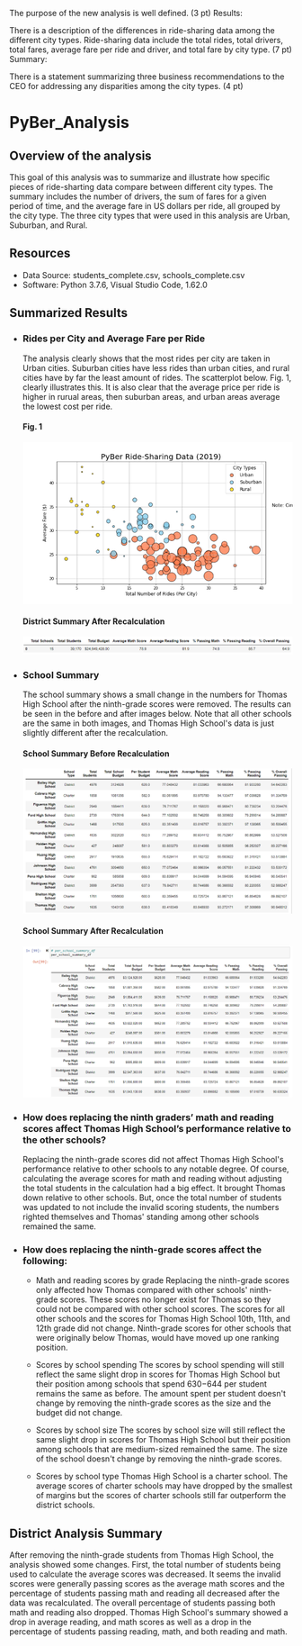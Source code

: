 The purpose of the new analysis is well defined. (3 pt)
Results:

There is a description of the differences in ride-sharing data among the different city types. Ride-sharing data include the total rides, total drivers, total fares, average fare per ride and driver, and total fare by city type. (7 pt)
Summary:

There is a statement summarizing three business recommendations to the CEO for addressing any disparities among the city types. (4 pt)



# PyBer_Analysis


## Overview of the analysis
This goal of this analysis was to summarize and illustrate how specific pieces of ride-sharting data compare between different city types. The summary includes the number of drivers, the sum of fares for a given period of time, and the average fare in US dollars per ride, all grouped by the city type. The three city types that were used in this analysis are Urban, Suburban, and Rural.

## Resources
- Data Source: students_complete.csv, schools_complete.csv
- Software: Python 3.7.6, Visual Studio Code, 1.62.0

## Summarized Results
  - ### Rides per City and Average Fare per Ride
      The analysis clearly shows that the most rides per city are taken in Urban cities. Suburban cities have less rides than urban cities, and rural cities have by far the           least amount of rides. The scatterplot below. Fig. 1,  clearly illustrates this. It is also clear that the average price per ride is higher in rurual areas, then suburban areas, and       urban areas average the lowest cost per ride.
      #### Fig. 1
      <img src = "https://github.com/AaronAKTX/PyBer_Analysis/blob/main/analysis/Fig1.png">

      #### District Summary After Recalculation
      <img src = "https://github.com/AaronAKTX/School_District_Analysis/blob/main/Resources/New_District_Summary_DF.PNG">
     
  - ### School Summary
      The school summary shows a small change in the numbers for Thomas High School after the ninth-grade scores were removed. The results can be seen in the before and after images below. Note that all other schools are the same in both images, and Thomas High School's data is just slightly different after the recalculation.
      #### School Summary Before Recalculation
      <img src = "https://github.com/AaronAKTX/School_District_Analysis/blob/main/Resources/Origina_Per_School.PNG">

      #### School Summary After Recalculation
      <img src = "https://github.com/AaronAKTX/School_District_Analysis/blob/main/Resources/New_Per_School_With_Recalculation.PNG">
     
  - ### How does replacing the ninth graders’ math and reading scores affect Thomas High School’s performance relative to the other schools?
      Replacing the ninth-grade scores did not affect Thomas High School's performance relative to other schools to any notable degree. Of course, calculating the average scores for math and reading without adjusting the total students in the calculation had a big effect. It brought Thomas down relative to other schools. But, once the total number of students was updated to not include the invalid scoring students, the numbers righted themselves and Thomas' standing among other schools remained the same.

  - ### How does replacing the ninth-grade scores affect the following:
    - Math and reading scores by grade
      Replacing the ninth-grade scores only affected how Thomas compared with other schools' ninth-grade scores. These scores no longer exist for Thomas so they could not be compared with other school scores. The scores for all other schools and the scores for Thomas High School 10th, 11th, and 12th grade did not change. Ninth-grade scores for other schools that were originally below Thomas, would have moved up one ranking position.
   
    - Scores by school spending
      The scores by school spending will still reflect the same slight drop in scores for Thomas High School but their position among schools that spend $630-$644 per student remains the same as before. The amount spent per student doesn't change by removing the ninth-grade scores as the size and the budget did not change.
     
    - Scores by school size
      The scores by school size will still reflect the same slight drop in scores for Thomas High School but their position among schools that are medium-sized remained the same. The size of the school doesn't change by removing the ninth-grade scores.
     
    - Scores by school type
      Thomas High School is a charter school. The average scores of charter schools may have dropped by the smallest of margins but the scores of charter schools still far outperform the district schools.

 
## District Analysis Summary
After removing the ninth-grade students from Thomas High School, the analysis showed some changes. First, the total number of students being used to calculate the average scores was decreased. It seems the invalid scores were generally passing scores as the average math scores and the percentage of students passing math and reading all decreased after the data was recalculated. The overall percentage of students passing both math and reading also dropped. Thomas High School's summary showed a drop in average reading, and math scores as well as a drop in the percentage of students passing reading, math, and both reading and math.
